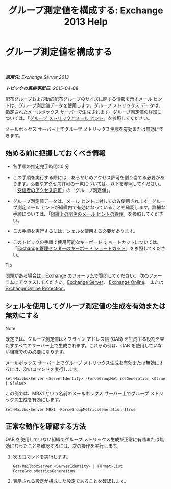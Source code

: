 ﻿---
title: 'グループ測定値を構成する: Exchange 2013 Help'
TOCTitle: グループ測定値を構成する
ms:assetid: 76ccd6a7-e2ec-42f4-9ab3-e8cc257ac896
ms:mtpsurl: https://technet.microsoft.com/ja-jp/library/JJ649327(v=EXCHG.150)
ms:contentKeyID: 49896323
ms.date: 04/24/2018
mtps_version: v=EXCHG.150
ms.translationtype: HT
---

# グループ測定値を構成する

 

_**適用先:** Exchange Server 2013_

_**トピックの最終更新日:** 2015-04-08_

配布グループおよび動的配布グループのサイズに関する情報を示すメール ヒントは、グループ測定値データを使用します。グループ メトリックス データは、指定されたメールボックス サーバーで生成されます。グループ測定値の詳細については、「[グループ メトリックとメール ヒント](group-metrics-and-mailtips-exchange-2013-help.md)」を参照してください。

メールボックス サーバー上でグループ メトリックス生成を有効または無効にできます。

## 始める前に把握しておくべき情報

  - 各手順の推定完了時間:10 分

  - この手順を実行する際には、あらかじめアクセス許可を割り当てる必要があります。必要なアクセス許可の一覧については、以下を参照してください。「[受信者のアクセス許可](recipients-permissions-exchange-2013-help.md)」の「グループ測定値」。

  - グループ測定値データは、メール ヒントに対してのみ使用されます。グループ測定メール ヒントが組織内で有効になっていることを確認します。詳細な手順については、「[組織上の関係のメール ヒントの管理](manage-mailtips-for-organization-relationships-exchange-2013-help.md)」を参照してください。

  - この手順を実行するには、シェルを使用する必要があります。

  - このトピックの手順で使用可能なキーボード ショートカットについては、「[Exchange 管理センターのキーボード ショートカット](keyboard-shortcuts-in-the-exchange-admin-center-exchange-online-protection-help.md)」を参照してください。


> [!TIP]
> 問題がある場合は、Exchange のフォーラムで質問してください。 次のフォーラムにアクセスしてください。<A href="https://go.microsoft.com/fwlink/p/?linkid=60612">Exchange Server</A>、 <A href="https://go.microsoft.com/fwlink/p/?linkid=267542">Exchange Online</A>、 または <A href="https://go.microsoft.com/fwlink/p/?linkid=285351">Exchange Online Protection</A>。



## シェルを使用してグループ測定値の生成を有効または無効にする


> [!NOTE]
> 既定では、グループ測定値はオフライン アドレス帳 (OAB) を生成する役割を果たすすべてのサーバー上で生成されます。これらの例は、OAB を使用していない組織でのみ必要になります。



メールボックス サーバー上でグループ メトリックス生成を有効または無効にするには、次のコマンドを実行します。

    Set-MailboxServer <ServerIdentity> -ForceGroupMetricsGeneration <$true | $false>

この例では、MBX1 という名前のメールボックス サーバー上でグループ メトリックス生成を有効にします。

    Set-MailboxServer MBX1 -ForceGroupMetricsGeneration $true

## 正常な動作を確認する方法

OAB を使用していない組織でグループ メトリックス生成が正常に有効または無効になったことを確認するには、次の操作を実行します。

1.  次のコマンドを実行します。
    
        Get-MailboxServer <ServerIdentity> | Format-List ForceGroupMetricsGeneration

2.  表示される設定が構成した設定であることを確認します。

